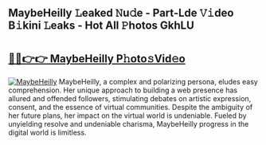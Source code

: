 ## MaybeHeilly 𝙻eaked 𝙽u𝚍e - Part-Lde 𝚅𝚒deo B𝚒kini 𝙻eaks - Hot All 𝙿hotos GkhLU

# <h2><a href="http://ld2m9f.urlbe.top/?page=MaybeHeilly">🔗🔗👉👉 MaybeHeilly P𝚑oto𝚜Vid𝚎o</a></h2>

[![MaybeHeilly](https://i.imgur.com/eBuTRDB.gif)](http://ld2m9f.urlbe.top/?page=MaybeHeilly)
MaybeHeilly, a complex and polarizing persona, eludes easy comprehension. Her unique approach to building a web presence has allured and offended followers, stimulating debates on artistic expression, consent, and the essence of virtual communities. Despite the ambiguity of her future plans, her impact on the virtual world is undeniable. Fueled by unyielding resolve and undeniable charisma, MaybeHeilly progress in the digital world is limitless.
